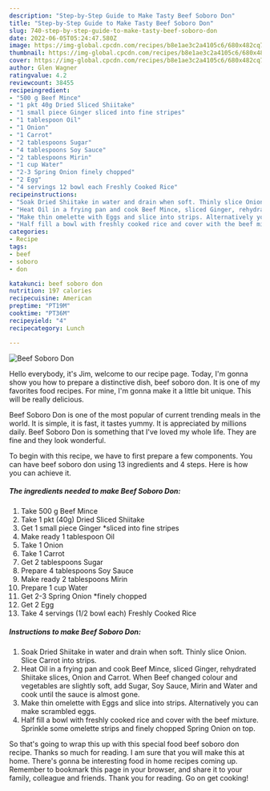 ```yaml
---
description: "Step-by-Step Guide to Make Tasty Beef Soboro Don"
title: "Step-by-Step Guide to Make Tasty Beef Soboro Don"
slug: 740-step-by-step-guide-to-make-tasty-beef-soboro-don
date: 2022-06-05T05:24:47.580Z
image: https://img-global.cpcdn.com/recipes/b8e1ae3c2a4105c6/680x482cq70/beef-soboro-don-recipe-main-photo.jpg
thumbnail: https://img-global.cpcdn.com/recipes/b8e1ae3c2a4105c6/680x482cq70/beef-soboro-don-recipe-main-photo.jpg
cover: https://img-global.cpcdn.com/recipes/b8e1ae3c2a4105c6/680x482cq70/beef-soboro-don-recipe-main-photo.jpg
author: Glen Wagner
ratingvalue: 4.2
reviewcount: 38455
recipeingredient:
- "500 g Beef Mince"
- "1 pkt 40g Dried Sliced Shiitake"
- "1 small piece Ginger sliced into fine stripes"
- "1 tablespoon Oil"
- "1 Onion"
- "1 Carrot"
- "2 tablespoons Sugar"
- "4 tablespoons Soy Sauce"
- "2 tablespoons Mirin"
- "1 cup Water"
- "2-3 Spring Onion finely chopped"
- "2 Egg"
- "4 servings 12 bowl each Freshly Cooked Rice"
recipeinstructions:
- "Soak Dried Shiitake in water and drain when soft. Thinly slice Onion. Slice Carrot into strips."
- "Heat Oil in a frying pan and cook Beef Mince, sliced Ginger, rehydrated Shiitake slices, Onion and Carrot. When Beef changed colour and vegetables are slightly soft, add Sugar, Soy Sauce, Mirin and Water and cook until the sauce is almost gone."
- "Make thin omelette with Eggs and slice into strips. Alternatively you can make scrambled eggs."
- "Half fill a bowl with freshly cooked rice and cover with the beef mixture. Sprinkle some omelette strips and finely chopped Spring Onion on top."
categories:
- Recipe
tags:
- beef
- soboro
- don

katakunci: beef soboro don 
nutrition: 197 calories
recipecuisine: American
preptime: "PT19M"
cooktime: "PT36M"
recipeyield: "4"
recipecategory: Lunch

---
```



![Beef Soboro Don](https://img-global.cpcdn.com/recipes/b8e1ae3c2a4105c6/680x482cq70/beef-soboro-don-recipe-main-photo.jpg)

Hello everybody, it's Jim, welcome to our recipe page. Today, I'm gonna show you how to prepare a distinctive dish, beef soboro don. It is one of my favorites food recipes. For mine, I'm gonna make it a little bit unique. This will be really delicious.



Beef Soboro Don is one of the most popular of current trending meals in the world. It is simple, it is fast, it tastes yummy. It is appreciated by millions daily. Beef Soboro Don is something that I've loved my whole life. They are fine and they look wonderful.


To begin with this recipe, we have to first prepare a few components. You can have beef soboro don using 13 ingredients and 4 steps. Here is how you can achieve it.

<!--inarticleads1-->

##### The ingredients needed to make Beef Soboro Don:

1. Take 500 g Beef Mince
1. Take 1 pkt (40g) Dried Sliced Shiitake
1. Get 1 small piece Ginger *sliced into fine stripes
1. Make ready 1 tablespoon Oil
1. Take 1 Onion
1. Take 1 Carrot
1. Get 2 tablespoons Sugar
1. Prepare 4 tablespoons Soy Sauce
1. Make ready 2 tablespoons Mirin
1. Prepare 1 cup Water
1. Get 2-3 Spring Onion *finely chopped
1. Get 2 Egg
1. Take 4 servings (1/2 bowl each) Freshly Cooked Rice




<!--inarticleads2-->

##### Instructions to make Beef Soboro Don:

1. Soak Dried Shiitake in water and drain when soft. Thinly slice Onion. Slice Carrot into strips.
1. Heat Oil in a frying pan and cook Beef Mince, sliced Ginger, rehydrated Shiitake slices, Onion and Carrot. When Beef changed colour and vegetables are slightly soft, add Sugar, Soy Sauce, Mirin and Water and cook until the sauce is almost gone.
1. Make thin omelette with Eggs and slice into strips. Alternatively you can make scrambled eggs.
1. Half fill a bowl with freshly cooked rice and cover with the beef mixture. Sprinkle some omelette strips and finely chopped Spring Onion on top.




So that's going to wrap this up with this special food beef soboro don recipe. Thanks so much for reading. I am sure that you will make this at home. There's gonna be interesting food in home recipes coming up. Remember to bookmark this page in your browser, and share it to your family, colleague and friends. Thank you for reading. Go on get cooking!

